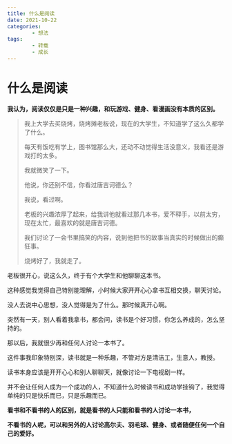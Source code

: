 ```yaml
---
title: 什么是阅读
date: 2021-10-22
categories:
        - 想法
tags:
        - 转载
        - 成长
---
```


# 什么是阅读

**我认为，阅读仅仅是只是一种兴趣，和玩游戏、健身、看漫画没有本质的区别。**

> 我上大学去买烧烤，烧烤摊老板说，现在的大学生，不知道学了这么久都学了什么。
>
> 每天有饭吃有学上，图书馆那么大，还动不动觉得生活没意义，我看还是游戏打的太多。
>
> 我就微笑了一下。
>
> 他说，你还别不信，你看过唐吉诃德么？
>
> 我说，看过啊。
>
> 老板的兴趣浓厚了起来，给我讲他就看过那几本书，爱不释手，以前太穷，现在太忙，最喜欢的就是唐吉诃德。
>
> 我们讨论了一会书里搞笑的内容，说到他把书的故事当真实的时候做出的癫狂事。
>
> 烧烤好了，我就走了。

老板很开心，说这么久，终于有个大学生和他聊聊这本书。

这种感觉我觉得自己特别能理解，小时候大家开开心心拿书互相交换，聊天讨论。

没人去说中心思想，没人觉得是为了什么。那时候真开心啊。

突然有一天，别人看着我拿书，都会问，读书是个好习惯，你怎么养成的，怎么坚持的。

那以后，我就很少再和任何人讨论一本书了。

这件事我印象特别深，读书就是一种乐趣，不管对方是清洁工，生意人，教授。

读书本身应该是开开心心和别人聊聊天，就像讨论一下电视剧一样。

并不会让任何人成为一个成功的人，不知道什么时候读书和成功学挂钩了，我觉得单纯的只是快乐而已，只是乐趣而已。

**看书和不看书的人的区别，就是看书的人只能和看书的人讨论一本书，**

**不看书的人呢，可以和另外的人讨论高尔夫、羽毛球、健身、或者随便任何一个自己的爱好。**
